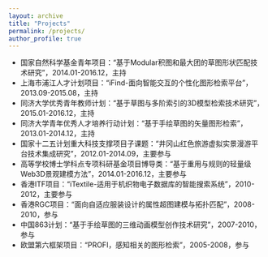 ```yaml
---
layout: archive
title: "Projects"
permalink: /projects/
author_profile: true
---
```


- 国家自然科学基金青年项目：“基于Modular积图和最大团的草图形状匹配技术研究”，2014.01-2016.12，主持
- 上海市浦江人才计划项目：“iFind-面向智能交互的个性化图形检索平台”，2013.09-2015.08，主持
- 同济大学优秀青年教师计划：“基于草图与多阶索引的3D模型检索技术研究”，2015.01-2016.12，主持
- 同济大学青年优秀人才培养行动计划：“基于手绘草图的矢量图形检索”，2013.01-2014.12，主持
- 国家十二五计划重大科技支撑项目子课题：“井冈山红色旅游虚拟实景漫游平台技术集成研究”，2012.01-2014.09，主要参与
- 高等学校博士学科点专项科研基金项目博导类：“基于重用与规则的轻量级Web3D景观建模方法”，2014.01-2016.12，主要参与
- 香港ITF项目：“iTextile-适用于机织物电子数据库的智能搜索系统”，2010-2012，主要参与
- 香港RGC项目：“面向自适应服装设计的属性超图建模与拓扑匹配”，2008-2010，参与
- 中国863计划：“基于手绘草图的三维动画模型创作技术研究”，2007-2010，参与
- 欧盟第六框架项目：“PROFI，感知相关的图形检索”，2005-2008，参与

